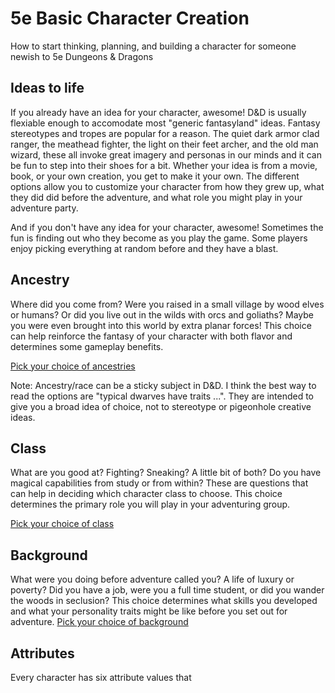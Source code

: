 5e Basic Character Creation
======
How to start thinking, planning, and building a character for someone newish to 5e Dungeons & Dragons

## Ideas to life
If you already have an idea for your character, awesome! D&D is usually flexiable enough to accomodate most "generic fantasyland" ideas. Fantasy stereotypes and tropes are popular for a reason. The quiet dark armor clad ranger, the meathead fighter, the light on their feet archer, and the old man wizard, these all invoke great imagery and personas in our minds and it can be fun to step into their shoes for a bit. Whether your idea is from a movie, book, or your own creation, you get to make it your own. The different options allow you to customize your character from how they grew up, what they did did before the adventure, and what role you might play in your adventure party.

And if you don't have any idea for your character, awesome! Sometimes the fun is finding out who they become as you play the game. Some players enjoy picking everything at random before and they have a blast.

## Ancestry
Where did you come from? Were you raised in a small village by wood elves or humans? Or did you live out in the wilds with orcs and goliaths? Maybe you were even brought into this world by extra planar forces! This choice can help reinforce the fantasy of your character with both flavor and determines some gameplay benefits.

[Pick your choice of ancestries](./character-options/5e-ancestries.html)

Note: Ancestry/race can be a sticky subject in D&D. I think the best way to read the options are "typical dwarves have traits ...". They are intended to give you a broad idea of choice, not to stereotype or pigeonhole creative ideas.

## Class
What are you good at? Fighting? Sneaking? A little bit of both? Do you have magical capabilities from study or from within? These are questions that can help in deciding which character class to choose. This choice determines the primary role you will play in your adventuring group.

[Pick your choice of class](./character-options/5e-classes.html)

## Background
What were you doing before adventure called you? A life of luxury or poverty? Did you have a job, were you a full time student, or did you wander the woods in seclusion? This choice determines what skills you developed and what your personality traits might be like before you set out for adventure.
[Pick your choice of background](./character-options/5e-backgrounds.html)

## Attributes
Every character has six attribute values that 
